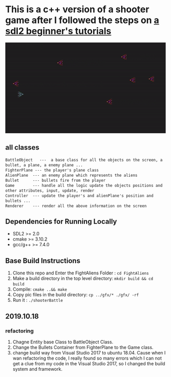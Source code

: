 # This is a c++ version of a shooter game after I followed the steps on [a sdl2 beginner's tutorials](https://www.parallelrealities.co.uk/tutorials/)

<img src="demo.gif">

## all classes

```
BattleObject   ---  a base class for all the objects on the screen, a bullet, a plane, a enemy plane ...
FighterPlane --- the player's plane class
AlienPlane  --- an enemy plane which represents the aliens
Bullet      --- bullets fire from the player
Game        --- handle all the logic update the objects positions and other attributes, input, update, render 
Controller  --- update the player's and alienPlane's position and bullets ...
Renderer    --- render all the above information on the screen
```

## Dependencies for Running Locally
* SDL2 >= 2.0
* cmake >= 3.10.2
* gcc/g++ >= 7.4.0

## Base Build Instructions
1. Clone this repo and Enter the FightAliens Folder : `cd FightAliens`
2. Make a build directory in the top level directory: `mkdir build && cd build`
3. Compile: `cmake ..&& make`
4. Copy pic files in the build directory: `cp ../gfx/* ./gfx/ -rf`
5. Run it : `./shooterBattle`

## 2019.10.18 
### refactoring
1. Chagne Entity base Class to BattleObject Class.
2. Change the Bullets Container from FighterPlane to the Game class.
3. change build way from Visual Studio 2017 to ubuntu 18.04.
Cause when I wan refactoring the code, I really found so many errors which I can not get a clue from my code in the Visual Studio 2017, so I changed the build system and framework.